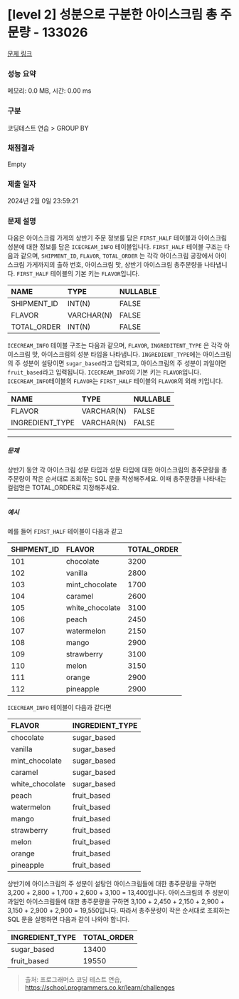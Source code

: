 # [level 2] 성분으로 구분한 아이스크림 총 주문량 - 133026 

[문제 링크](https://school.programmers.co.kr/learn/courses/30/lessons/133026) 

### 성능 요약

메모리: 0.0 MB, 시간: 0.00 ms

### 구분

코딩테스트 연습 > GROUP BY

### 채점결과

Empty

### 제출 일자

2024년 2월 0일 23:59:21

### 문제 설명

<p>다음은 아이스크림 가게의 상반기 주문 정보를 담은 <code>FIRST_HALF</code> 테이블과 아이스크림 성분에 대한 정보를 담은 <code>ICECREAM_INFO</code> 테이블입니다. <code>FIRST_HALF</code> 테이블 구조는 다음과 같으며, <code>SHIPMENT_ID</code>, <code>FLAVOR</code>, <code>TOTAL_ORDER</code> 는 각각 아이스크림 공장에서 아이스크림 가게까지의 출하 번호, 아이스크림 맛, 상반기 아이스크림 총주문량을 나타냅니다. <code>FIRST_HALF</code> 테이블의 기본 키는 <code>FLAVOR</code>입니다.</p>
<table class="table">
        <thead><tr>
<th style="text-align: left">NAME</th>
<th style="text-align: left">TYPE</th>
<th>NULLABLE</th>
</tr>
</thead>
        <tbody><tr>
<td style="text-align: left">SHIPMENT_ID</td>
<td style="text-align: left">INT(N)</td>
<td>FALSE</td>
</tr>
<tr>
<td style="text-align: left">FLAVOR</td>
<td style="text-align: left">VARCHAR(N)</td>
<td>FALSE</td>
</tr>
<tr>
<td style="text-align: left">TOTAL_ORDER</td>
<td style="text-align: left">INT(N)</td>
<td>FALSE</td>
</tr>
</tbody>
      </table>
<p><code>ICECREAM_INFO</code> 테이블 구조는 다음과 같으며, <code>FLAVOR</code>, <code>INGREDITENT_TYPE</code> 은 각각 아이스크림 맛, 아이스크림의 성분 타입을 나타냅니다. <code>INGREDIENT_TYPE</code>에는 아이스크림의 주 성분이 설탕이면 <code>sugar_based</code>라고 입력되고, 아이스크림의 주 성분이 과일이면 <code>fruit_based</code>라고 입력됩니다. <code>ICECREAM_INFO</code>의 기본 키는 <code>FLAVOR</code>입니다. <code>ICECREAM_INFO</code>테이블의 <code>FLAVOR</code>는 <code>FIRST_HALF</code> 테이블의  <code>FLAVOR</code>의 외래 키입니다.</p>
<table class="table">
        <thead><tr>
<th style="text-align: left">NAME</th>
<th style="text-align: left">TYPE</th>
<th>NULLABLE</th>
</tr>
</thead>
        <tbody><tr>
<td style="text-align: left">FLAVOR</td>
<td style="text-align: left">VARCHAR(N)</td>
<td>FALSE</td>
</tr>
<tr>
<td style="text-align: left">INGREDIENT_TYPE</td>
<td style="text-align: left">VARCHAR(N)</td>
<td>FALSE</td>
</tr>
</tbody>
      </table>
<hr>

<h5>문제</h5>

<p>상반기 동안 각 아이스크림 성분 타입과 성분 타입에 대한 아이스크림의 총주문량을 총주문량이 작은 순서대로 조회하는 SQL 문을 작성해주세요. 이때 총주문량을 나타내는 컬럼명은 TOTAL_ORDER로 지정해주세요.</p>

<hr>

<h5>예시</h5>

<p>예를 들어 <code>FIRST_HALF</code> 테이블이 다음과 같고</p>
<table class="table">
        <thead><tr>
<th style="text-align: left">SHIPMENT_ID</th>
<th style="text-align: left">FLAVOR</th>
<th>TOTAL_ORDER</th>
</tr>
</thead>
        <tbody><tr>
<td style="text-align: left">101</td>
<td style="text-align: left">chocolate</td>
<td>3200</td>
</tr>
<tr>
<td style="text-align: left">102</td>
<td style="text-align: left">vanilla</td>
<td>2800</td>
</tr>
<tr>
<td style="text-align: left">103</td>
<td style="text-align: left">mint_chocolate</td>
<td>1700</td>
</tr>
<tr>
<td style="text-align: left">104</td>
<td style="text-align: left">caramel</td>
<td>2600</td>
</tr>
<tr>
<td style="text-align: left">105</td>
<td style="text-align: left">white_chocolate</td>
<td>3100</td>
</tr>
<tr>
<td style="text-align: left">106</td>
<td style="text-align: left">peach</td>
<td>2450</td>
</tr>
<tr>
<td style="text-align: left">107</td>
<td style="text-align: left">watermelon</td>
<td>2150</td>
</tr>
<tr>
<td style="text-align: left">108</td>
<td style="text-align: left">mango</td>
<td>2900</td>
</tr>
<tr>
<td style="text-align: left">109</td>
<td style="text-align: left">strawberry</td>
<td>3100</td>
</tr>
<tr>
<td style="text-align: left">110</td>
<td style="text-align: left">melon</td>
<td>3150</td>
</tr>
<tr>
<td style="text-align: left">111</td>
<td style="text-align: left">orange</td>
<td>2900</td>
</tr>
<tr>
<td style="text-align: left">112</td>
<td style="text-align: left">pineapple</td>
<td>2900</td>
</tr>
</tbody>
      </table>
<p><code>ICECREAM_INFO</code> 테이블이 다음과 같다면</p>
<table class="table">
        <thead><tr>
<th style="text-align: left">FLAVOR</th>
<th style="text-align: left">INGREDIENT_TYPE</th>
</tr>
</thead>
        <tbody><tr>
<td style="text-align: left">chocolate</td>
<td style="text-align: left">sugar_based</td>
</tr>
<tr>
<td style="text-align: left">vanilla</td>
<td style="text-align: left">sugar_based</td>
</tr>
<tr>
<td style="text-align: left">mint_chocolate</td>
<td style="text-align: left">sugar_based</td>
</tr>
<tr>
<td style="text-align: left">caramel</td>
<td style="text-align: left">sugar_based</td>
</tr>
<tr>
<td style="text-align: left">white_chocolate</td>
<td style="text-align: left">sugar_based</td>
</tr>
<tr>
<td style="text-align: left">peach</td>
<td style="text-align: left">fruit_based</td>
</tr>
<tr>
<td style="text-align: left">watermelon</td>
<td style="text-align: left">fruit_based</td>
</tr>
<tr>
<td style="text-align: left">mango</td>
<td style="text-align: left">fruit_based</td>
</tr>
<tr>
<td style="text-align: left">strawberry</td>
<td style="text-align: left">fruit_based</td>
</tr>
<tr>
<td style="text-align: left">melon</td>
<td style="text-align: left">fruit_based</td>
</tr>
<tr>
<td style="text-align: left">orange</td>
<td style="text-align: left">fruit_based</td>
</tr>
<tr>
<td style="text-align: left">pineapple</td>
<td style="text-align: left">fruit_based</td>
</tr>
</tbody>
      </table>
<p>상반기에 아이스크림의 주 성분이 설탕인 아이스크림들에 대한 총주문량을 구하면 3,200 + 2,800 + 1,700 + 2,600 + 3,100 = 13,400입니다.  아이스크림의 주 성분이 과일인 아이스크림들에 대한 총주문량을 구하면 3,100 + 2,450 + 2,150 + 2,900 + 3,150 + 2,900 + 2,900 = 19,550입니다. 따라서 총주문량이 작은 순서대로 조회하는 SQL 문을 실행하면 다음과 같이 나와야 합니다. </p>
<table class="table">
        <thead><tr>
<th style="text-align: left">INGREDIENT_TYPE</th>
<th>TOTAL_ORDER</th>
</tr>
</thead>
        <tbody><tr>
<td style="text-align: left">sugar_based</td>
<td>13400</td>
</tr>
<tr>
<td style="text-align: left">fruit_based</td>
<td>19550</td>
</tr>
</tbody>
      </table>

> 출처: 프로그래머스 코딩 테스트 연습, https://school.programmers.co.kr/learn/challenges